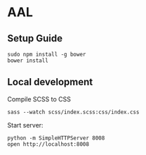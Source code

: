 # AAL #


## Setup Guide ##

    sudo npm install -g bower
    bower install

## Local development ##

Compile SCSS to CSS

    sass --watch scss/index.scss:css/index.css

Start server:

    python -m SimpleHTTPServer 8008
    open http://localhost:8008